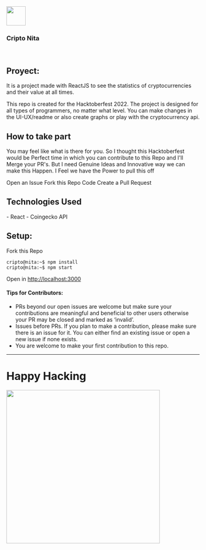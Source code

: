 <div>
    <img src="https://user-images.githubusercontent.com/109508492/193857195-776a8553-fd32-4a3e-9fdc-1f5cfa6ce3d0.png?" alt=" "width="50">
    <h3>Cripto Nita </h3>
</div>
<br>

## Proyect: 

It is a project made with ReactJS to see the statistics of cryptocurrencies and their value at all times.

This repo is created for the Hacktoberfest 2022. The project is designed for all types of programmers, no matter what level. You can make changes in the UI-UX/readme or also create graphs or play with the cryptocurrency api.

## How to take part

You may feel like what is there for you. So I thought this Hacktoberfest would be Perfect time in which you can contribute to this Repo and I'll Merge your PR's. But I need Genuine Ideas and Innovative way we can make this Happen. I Feel we have the Power to pull this off


Open an Issue
Fork this Repo
Code
Create a Pull Request

<h2>Technologies Used</h2>
- React
- Coingecko API

## Setup: 

Fork this Repo
```console
cripto@nita:~$ npm install
cripto@nita:~$ npm start
```


Open in [http://localhost:3000](http://localhost:3000)

#### Tips for Contributors:

- PRs beyond our open issues are welcome but make sure your contributions are meaningful and beneficial to other users otherwise your PR may be closed and marked as ‘invalid’.
- Issues before PRs. If you plan to make a contribution, please make sure there is an issue for it. You can either find an existing issue or open a new issue if none exists.
- You are welcome to make your first contribution to this repo. 

---	
	
<h1>Happy Hacking</h1>
	
<a allign="right" href="https://media.giphy.com/media/KmHueA88mFABT9GkkR/giphy.gif"><img src="https://media.giphy.com/media/KmHueA88mFABT9GkkR/giphy.gif?" alt=" " width="400"></a>	